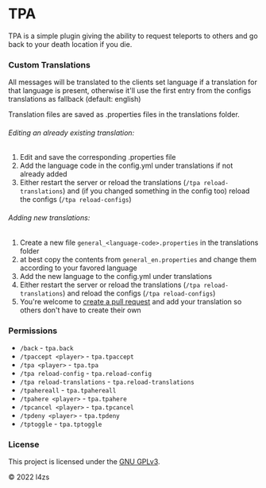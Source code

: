# TPA
TPA is a simple plugin giving the ability to request teleports to others and go back to your death location if you die.

### Custom Translations
All messages will be translated to the clients set language if a translation for that language is present, otherwise it'll use the first entry from the configs translations as fallback (default: english)

Translation files are saved as .properties files in the translations folder.

###### Editing an already existing translation:
1. Edit and save the corresponding .properties file
2. Add the language code in the config.yml under translations if not already added
3. Either restart the server or reload the translations (`/tpa reload-translations`) and (if you changed something in the config too) reload the configs (`/tpa reload-configs`)

###### Adding new translations:
1. Create a new file `general_<language-code>.properties` in the translations folder
2. at best copy the contents from `general_en.properties` and change them according to your favored language
3. Add the new language to the config.yml under translations
4. Either restart the server or reload the translations (`/tpa reload-translations`) and reload the configs (`/tpa reload-configs`)
5. You're welcome to [create a pull request](../../pulls) and add your translation so others don't have to create their own

### Permissions
- `/back` - `tpa.back`
- `/tpaccept <player>` - `tpa.tpaccept`
- `/tpa <player>` - `tpa.tpa`
- `/tpa reload-config` - `tpa.reload-config`
- `/tpa reload-translations` - `tpa.reload-translations`
- `/tpahereall` - `tpa.tpahereall`
- `/tpahere <player>` - `tpa.tpahere`
- `/tpcancel <player>` - `tpa.tpcancel`
- `/tpdeny <player>` - `tpa.tpdeny`
- `/tptoggle` - `tpa.tptoggle`

### License
This project is licensed under the [GNU GPLv3](LICENSE).

&copy; 2022 l4zs
